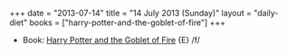 +++
date = "2013-07-14"
title = "14 July 2013 (Sunday)"
layout = "daily-diet"
books = ["harry-potter-and-the-goblet-of-fire"]
+++

<ul>
<li class="entry Book">Book: <a href="/books/harry-potter-and-the-goblet-of-fire">Harry Potter and the Goblet of Fire</a> {E} /f/</li>
</ul>